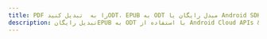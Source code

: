 ---title: PDF را به  تبدیل کنیدODT، EPUB به ODT مبدل رایگان یا Android SDKdescription: تبدیل رایگانEPUB به ODT با استفاده از Android Cloud APIs & SDK همچنین اسناد PDF را در Cloud ایجاد، ویرایش و رندر کنید.---